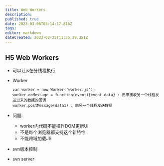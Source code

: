 ```yaml
---
title: Web Workers
description: 
published: true
date: 2023-03-06T03:14:17.816Z
tags: 
editor: markdown
dateCreated: 2023-02-25T11:35:39.351Z
---
```


## **H5 Web Workers**

* 可以让js在分线程执行
* Worker

  ```
  var worker = new Worker('worker.js');
  worker.onMessage = function(event){event.data} : 用来接收另一个线程发送过来的数据的回调
  worker.postMessage(data1) : 向另一个线程发送数据
  ```
* 问题:

  * worker内代码不能操作DOM更新UI
  * 不是每个浏览器都支持这个新特性
  * 不能跨域加载JS
* svn版本控制
* svn server